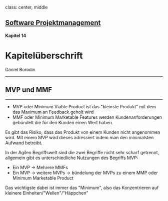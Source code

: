 class: center, middle

## [Software Projektmanagement](index.html)

#### Kapitel 14

# Kapitelüberschrift

Daniel Borodin

---

## MVP und MMF
***
 - MVP oder Minimum Viable Product ist das "kleinste Produkt" mit dem das Maximum an Feedback geholt wird
 - MMF oder Minimum Marketable Features werden Kundenanforderungen gebündelt die für den Kunden einen Wert haben.

Es gibt das Risiko, dass das Produkt von einem Kunden nicht angenommen wird. Mit einem MVP wird dieses adressiert indem man den minimalsten Aufwand betreibt.

In der Agilen Begriffswelt sind die zwei Begriffe nicht sehr scharf getrennt, allgemein gibt es unterschiedliche Nutzungen des Begriffs MVP:
- Ein MVP -> Mehrere MMFs
- Ein MVP -> weitere MVPs -> bündelung der MVPs zu einem MMP oder Minimum Marketable Product

Das wichtigste dabei ist immer das "Minimum", also das Konzentrieren auf kleinere Einheiten/"Wellen"/"Häppchen"